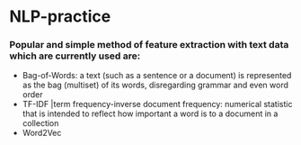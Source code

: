 # NLP-practice
### Popular and simple method of feature extraction with text data which are currently used are:
- Bag-of-Words: a text (such as a sentence or a document) is represented as the bag (multiset) of its words, disregarding grammar and even word order
- TF-IDF |term frequency-inverse document frequency: numerical statistic that is intended to reflect how important a word is to a document in a collection 
- Word2Vec

